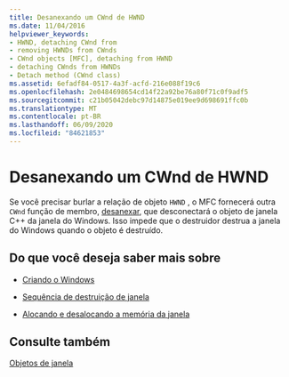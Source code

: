 ```yaml
---
title: Desanexando um CWnd de HWND
ms.date: 11/04/2016
helpviewer_keywords:
- HWND, detaching CWnd from
- removing HWNDs from CWnds
- CWnd objects [MFC], detaching from HWND
- detaching CWnds from HWNDs
- Detach method (CWnd class)
ms.assetid: 6efadf84-0517-4a3f-acfd-216e088f19c6
ms.openlocfilehash: 2e0484698654cd14f22a92be76a80f71c0f9adf5
ms.sourcegitcommit: c21b05042debc97d14875e019ee9d698691ffc0b
ms.translationtype: MT
ms.contentlocale: pt-BR
ms.lasthandoff: 06/09/2020
ms.locfileid: "84621853"
---
```

# <a name="detaching-a-cwnd-from-its-hwnd"></a>Desanexando um CWnd de HWND

Se você precisar burlar a relação de objeto `HWND` , o MFC fornecerá outra `CWnd` função de membro, [desanexar](reference/cwnd-class.md#detach), que desconectará o objeto de janela C++ da janela do Windows. Isso impede que o destruidor destrua a janela do Windows quando o objeto é destruído.

## <a name="what-do-you-want-to-know-more-about"></a>Do que você deseja saber mais sobre

- [Criando o Windows](creating-windows.md)

- [Sequência de destruição de janela](window-destruction-sequence.md)

- [Alocando e desalocando a memória da janela](allocating-and-deallocating-window-memory.md)

## <a name="see-also"></a>Consulte também

[Objetos de janela](window-objects.md)
